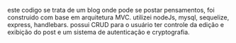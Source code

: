 este codigo se trata de um blog onde pode se postar pensamentos, 
foi construido com base em arquitetura MVC.
utilizei nodeJs, mysql, sequelize, express, handlebars.
possui CRUD para o usuário ter controle da edição e exibição do post e um sistema de autenticação e cryptografia.

